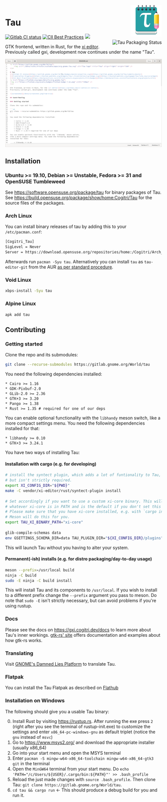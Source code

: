 <a href="https://gitlab.gnome.org/World/tau">
    <img src="./data/icons//hicolor/scalable/apps/org.gnome.Tau.svg" alt="Tau logo" title="Tau" align="right" height="100" />
</a>

# Tau
[![Gitlab CI status](https://gitlab.gnome.org/World/Tau/badges/master/pipeline.svg)](https://gitlab.gnome.org/World/Tau/commits/master)
[![CII Best Practices](https://bestpractices.coreinfrastructure.org/projects/2711/badge)](https://bestpractices.coreinfrastructure.org/projects/2711)
<a href="https://flathub.org/apps/details/org.gnome.Tau">
    <img src="https://flathub.org/assets/badges/flathub-badge-i-en.png" width="85px" />
</a>
<a href="https://repology.org/metapackage/tau-editor">
    <img src="https://repology.org/badge/vertical-allrepos/tau-editor.svg" alt="Tau Packaging Status" align="right">
</a>


GTK frontend, written in Rust, for the [xi editor](https://github.com/xi-editor/xi-editor).
Previously called gxi, development now continues under the name "Tau".

![screenshot](/data/screenshot.png?raw=true)

## Installation

### Ubuntu >= 19.10, Debian >= Unstable, Fedora >= 31 and OpenSUSE Tumbleweed

See https://software.opensuse.org/package/tau for binary packages of Tau. See https://build.opensuse.org/package/show/home:Cogitri/Tau for the source files of the packages. 

### Arch Linux

You can install binary releases of tau by adding this to your `/etc/pacman.conf`:

```sh
[Cogitri_Tau]
SigLevel = Never
Server = https://download.opensuse.org/repositories/home:/Cogitri/Arch_Community_standard/$arch
```

Afterwards run `pacman -Syu tau`. Alternatively you can install `tau` as `tau-editor-git` from the AUR [as per standard procedure](https://wiki.archlinux.org/index.php/Arch_User_Repository).

### Void Linux

```sh
xbps-install -Syu tau
```

### Alpine Linux
```
apk add tau
```

## Contributing

### Getting started

Clone the repo and its submodules:

```sh
git clone --recurse-submodules https://gitlab.gnome.org/World/tau
```

You need the following dependencies installed:

	* Cairo >= 1.16
	* GDK-Pixbuf-2.0
	* GLib-2.0 >= 2.36
	* GTK+3 >= 3.20
	* Pango >= 1.38
	* Rust >= 1.35 # required for one of our deps

You can enable optional functionality with the `libhandy` meson switch,
like a more compact settings menu. You need the following dependencies
installed for that:

	* libhandy >= 0.10
	* GTK+3 >= 3.24.1

You have two ways of installing Tau:


#### Installation with cargo (e.g. for developing)

```sh
# install the syntect plugin, which adds a lot of funtionality to Tau,
# but isn't strictly required.
export XI_CONFIG_DIR="${PWD}"
make -C vendor/xi-editor/rust/syntect-plugin install

# Set accordingly if you want to use a custom xi-core binary. This will use
# whatever xi-core is in PATH and is the default if you don't set this env var.
# Please make sure that you have xi-core installed, e.g. with `cargo install --path vendor/xi-editor/rust xi-core`.
# Meson will do this for you.
export TAU_XI_BINARY_PATH="xi-core"

glib-compile-schemas data
env GSETTINGS_SCHEMA_DIR=data TAU_PLUGIN_DIR="${XI_CONFIG_DIR}/plugins" cargo run
```

This will launch Tau without you having to alter your system.

#### Permanent(-ish) installs (e.g. for distro packaging/day-to-day usage)


```sh
meson --prefix=/usr/local build
ninja -C build
sudo -E ninja -C build install
```

This will install Tau and its components to `/usr/local`. If you wish to install to a different prefix change the `--prefix`
argument you pass to meson. Do note that `sudo -E` isn't strictly necessary, but can avoid problems if you're using rustup.

### Docs

Please see the docs on https://gxi.cogitri.dev/docs to learn more about Tau's inner workings.
[gtk-rs' site](https://gtk-rs.org/) offers documentation and examples about how gtk-rs works.

### Translating

Visit [GNOME's Damned Lies Platform](https://l10n.gnome.org/module/tau/) to translate Tau.


### Flatpak

You can install the Tau Flatpak as described on [Flathub](https://flathub.org/apps/details/org.gnome.Tau)


### Installation on Windows

The following should give you a usable Tau binary:

0) Install Rust by visiting https://rustup.rs. After running the exe press `2` (right after you see the terminal of rustup-init.exe) to customize the settings and enter `x86_64-pc-windows-gnu` as default triplet (notice the `gnu` instead of `msvc`)
1) Go to https://www.msys2.org/ and download the appropriate installer (usually x86_64)
2) Go into your start menu and open the MSYS terminal
3) Enter `pacman -S mingw-w64-x86_64-toolchain mingw-w64-x86_64-gtk3 git` in the terminal
4) Open the `MinGW64` terminal from your start menu. Do `echo 'PATH="/c/Users/${USER}/.cargo/bin:${PATH}"' >> .bash_profile`
5) Reload the just made changes with `source .bash_profile`. Then clone Tau: `git clone https://gitlab.gnome.org/World/tau`.
6) `cd tau && cargo run` <- This should produce a debug build for you and run it.
